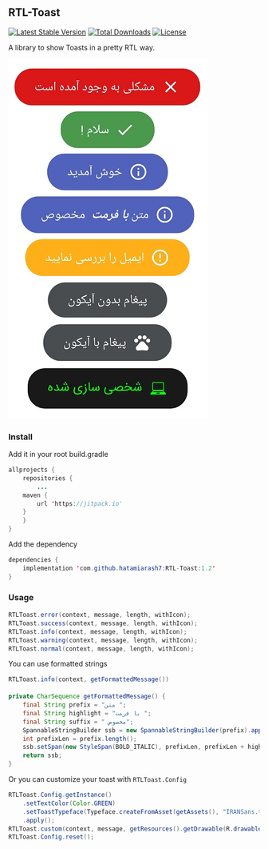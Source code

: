 ﻿﻿﻿
## RTL-Toast

[![Latest Stable Version](https://poser.pugx.org/hatamiarash7/jdf/v/stable)](https://packagist.org/packages/hatamiarash7/jdf) [![Total Downloads](https://poser.pugx.org/hatamiarash7/jdf/downloads)](https://packagist.org/packages/hatamiarash7/jdf) [![License](https://poser.pugx.org/hatamiarash7/jdf/license)](https://packagist.org/packages/hatamiarash7/jdf)

A library to show Toasts in a pretty RTL way.

![ScreenShot](./assets/template.jpg)

### Install
Add it in your root build.gradle
```java
allprojects {
    repositories {
        ...
	maven {
	    url 'https://jitpack.io'
	}
    }
}
```
Add the dependency
```java
dependencies {
    implementation 'com.github.hatamiarash7:RTL-Toast:1.2'
}
```

### Usage
```java
RTLToast.error(context, message, length, withIcon);
RTLToast.success(context, message, length, withIcon);
RTLToast.info(context, message, length, withIcon);
RTLToast.warning(context, message, length, withIcon);
RTLToast.normal(context, message, length, withIcon);
```

You can use formatted strings
```java
RTLToast.info(context, getFormattedMessage())

private CharSequence getFormattedMessage() {  
    final String prefix = "متن ";  
    final String highlight = "با فرمت ";  
    final String suffix = " مخصوص";  
    SpannableStringBuilder ssb = new SpannableStringBuilder(prefix).append(highlight).append(suffix);  
    int prefixLen = prefix.length();  
    ssb.setSpan(new StyleSpan(BOLD_ITALIC), prefixLen, prefixLen + highlight.length(), Spannable.SPAN_EXCLUSIVE_EXCLUSIVE);  
    return ssb;  
}
```

Or you can customize your toast with `RTLToast.Config`
```java
RTLToast.Config.getInstance()  
    .setTextColor(Color.GREEN)  
    .setToastTypeface(Typeface.createFromAsset(getAssets(), "IRANSans.ttf"))  
    .apply();  
RTLToast.custom(context, message, getResources().getDrawable(R.drawable.laptop512), Color.BLACK, length, withIcon, shouldTint).show();
RTLToast.Config.reset();
```



